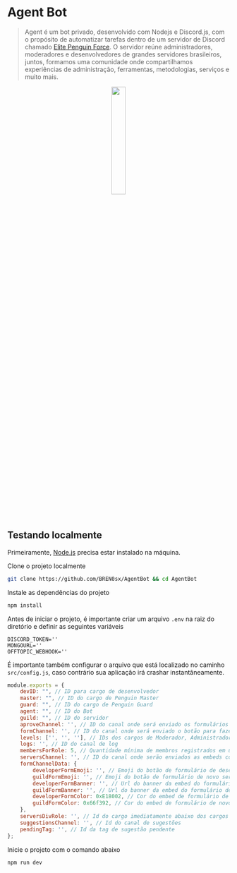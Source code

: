 
# Agent Bot
> Agent é um bot privado, desenvolvido com Nodejs e Discord.js, com o propósito de automatizar tarefas dentro de um servidor de Discord chamado [Elite Penguin Force](). O servidor reúne administradores, moderadores e desenvolvedores de grandes servidores brasileiros, juntos, formamos uma comunidade onde compartilhamos experiências de administração, ferramentas, metodologias, serviços e muito mais.

<p align='middle'>
  <img src="https://user-images.githubusercontent.com/32278696/200096419-aeb7c30a-f341-4f36-a7f7-b37aab27861e.png" width='25%'/>
</p>

## Testando localmente

Primeiramente, [Node.js](https://nodejs.org) precisa estar instalado na máquina.

Clone o projeto localmente

```bash
git clone https://github.com/BREN0sx/AgentBot && cd AgentBot
```

Instale as dependências do projeto

```bash
npm install
```

Antes de iniciar o projeto, é importante criar um arquivo `.env` na raiz do diretório e definir as seguintes variáveis

```env
DISCORD_TOKEN=''
MONGOURL=''
OFFTOPIC_WEBHOOK=''
```

É importante também configurar o arquivo que está localizado no caminho `src/config.js`, caso contrário sua aplicação irá crashar instantâneamente.

```js
module.exports = {
    devID: "", // ID para cargo de desenvolvedor
    master: "", // ID do cargo de Penguin Master
    guard: "", // ID do cargo de Penguin Guard
    agent: "", // ID do Bot
    guild: "", // ID do servidor
    aproveChannel: '', // ID do canal onde será enviado os formulários que serão aprovados
    formChannel: '', // ID do canal onde será enviado o botão para fazer os formulários
    levels: ['', '', ''], // IDs dos cargos de Moderador, Administrador e Dono, respectivamente
    logs: '', // ID do canal de log
    membersForRole: 5, // Quantidade mínima de membros registrados em uma staff para ser criado o cargo do servidor
    serversChannel: '', // ID do canal onde serão enviados as embeds contendo todos os servidores registrados
    formChannelData: {
        developerFormEmoji: '', // Emoji do botão de formulário de desenvolvedor
        guildFormEmoji: '', // Emoji do botão de formulário de novo servidor
        developerFormBanner: '', // Url do banner da embed do formulário de devenvolvedor
        guildFormBanner: '', // Url do banner da embed do formulário de servidor
        developerFormColor: 0xE18002, // Cor do embed de formulário de desenvolvedor
        guildFormColor: 0x66f392, // Cor do embed de formulário de novo servidor
    },
    serversDivRole: '', // Id do cargo imediatamente abaixo dos cargos de servidores
    suggestionsChannel: '', // Id do canal de sugestões
    pendingTag: '', // Id da tag de sugestão pendente
};
```

Inicie o projeto com o comando abaixo

```bash
npm run dev
```
